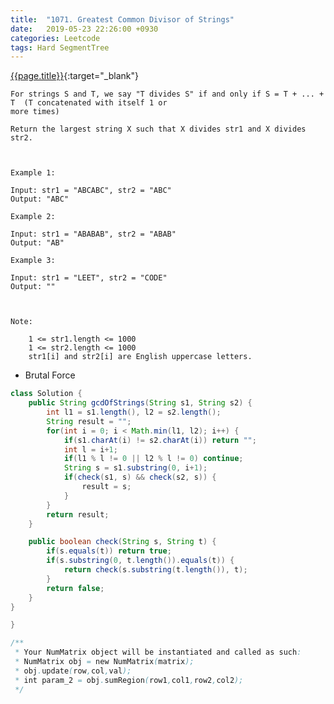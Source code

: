 ```yaml
---
title:  "1071. Greatest Common Divisor of Strings"
date:   2019-05-23 22:26:00 +0930
categories: Leetcode
tags: Hard SegmentTree
---
```


[{{page.title}}](https://leetcode.com/problems/range-sum-query-mutable/){:target="_blank"}

    For strings S and T, we say "T divides S" if and only if S = T + ... + T  (T concatenated with itself 1 or
    more times)

    Return the largest string X such that X divides str1 and X divides str2.



    Example 1:

    Input: str1 = "ABCABC", str2 = "ABC"
    Output: "ABC"

    Example 2:

    Input: str1 = "ABABAB", str2 = "ABAB"
    Output: "AB"

    Example 3:

    Input: str1 = "LEET", str2 = "CODE"
    Output: ""



    Note:

        1 <= str1.length <= 1000
        1 <= str2.length <= 1000
        str1[i] and str2[i] are English uppercase letters.


* Brutal Force

```java
class Solution {
    public String gcdOfStrings(String s1, String s2) {
        int l1 = s1.length(), l2 = s2.length();
        String result = "";
        for(int i = 0; i < Math.min(l1, l2); i++) {
            if(s1.charAt(i) != s2.charAt(i)) return "";
            int l = i+1;
            if(l1 % l != 0 || l2 % l != 0) continue;
            String s = s1.substring(0, i+1);
            if(check(s1, s) && check(s2, s)) {
                result = s;
            }
        }
        return result;
    }

    public boolean check(String s, String t) {
        if(s.equals(t)) return true;
        if(s.substring(0, t.length()).equals(t)) {
            return check(s.substring(t.length()), t);
        }
        return false;
    }
}

}

/**
 * Your NumMatrix object will be instantiated and called as such:
 * NumMatrix obj = new NumMatrix(matrix);
 * obj.update(row,col,val);
 * int param_2 = obj.sumRegion(row1,col1,row2,col2);
 */
```
